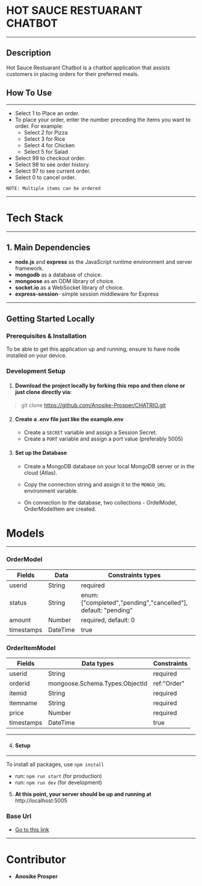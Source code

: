 # HOT SAUCE RESTUARANT CHATBOT

---

## Description

Hot Sauce Restuarant Chatbot is a chatbot application that assists customers in placing orders for their preferred meals.

## How To Use

---

- Select 1 to Place an order.
- To place your order, enter the number preceding the items you want to order. For example:
  - Select 2 for Pizza
  - Select 3 for Rice
  - Select 4 for Chicken
  - Select 5 for Salad
- Select 99 to checkout order.
- Select 98 to see order history.
- Select 97 to see current order.
- Select 0 to cancel order.

```
NOTE: Multiple items can be ordered
```

---

# Tech Stack

---

## 1. Main Dependencies

- **node.js** and **express** as the JavaScript runtime environment and server framework.
- **mongodb** as a database of choice.
- **mongoose** as an ODM library of choice.
- **socket.io** as a WebSocket library of choice.
- **express-session**- simple session middleware for Express

---

## Getting Started Locally

### Prerequisites & Installation

To be able to get this application up and running, ensure to have node installed on your device.

### Development Setup

1.  #### Download the project locally by forking this repo and then clone or just clone directly via:

> git clone https://github.com/Anosike-Prosper/CHATRIO.git

2.  #### Create a .env file just like the example.env

    - Create a `SECRET` variable and assign a Session Secret.
    - Create a `PORT` variable and assign a port value (preferably 5005)

3.  #### Set up the Database

    - Create a MongoDB database on your local MongoDB server or in the cloud (Atlas).
    - Copy the connection string and assign it to the `MONGO_URL` environment variable.

    - On connection to the database, two collections - OrdelModel, OrderModelItem are created.

# Models

---

### OrderModel

| Fields     | Data     | Constraints types                                             |     |
| ---------- | -------- | ------------------------------------------------------------- | --- |
| userid     | String   | required                                                      |
| status     | String   | enum: ["completed","pending","cancelled"], default: "pending" |
| amount     | Number   | required, default: 0                                          |
| timestamps | DateTime | true                                                          |

### OrderItemModel

| Fields     | Data types                     | Constraints |
| ---------- | ------------------------------ | ----------- |
| userid     | String                         | required    |
| orderid    | mongoose.Schema.Types.ObjectId | ref:"Order" |
| itemid     | String                         | required    |
| itemname   | String                         | required    |
| price      | Number                         | required    |
| timestamps | DateTime                       | true        |

---

4. #### Setup

---

To install all packages, use `npm install`

- run: `npm run start` (for production)
- run: `npm run dev` (for development)

5.  **At this point, your server should be up and running at** http://localhost:5005

### Base Url

- [Go to this link](https://restaurant-chatbot-0z6e.onrender.com/)

---

# Contributor

- **Anosike Prosper**
